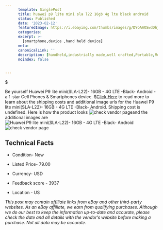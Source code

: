 ```yaml
---
      template: SinglePost
      title: huawei p9 lite mini sla l22 16gb 4g lte black android
      status: Published
      date: '2023-02-12'
      featuredImage: https://i.ebayimg.com/thumbs/images/g/DYoAAOSwdDhjyFS1/s-l225.jpg
      categories: 
      excerpt: >-
        [smartphone,device ,hand held device]
      meta:
      canonicalLink: ''
      description: [handheld,industrially made,well crafted,Portable,Mobile,Compact,Convenient,Lightweight,Maneuverable,Man-portable,Miniature,Carriable,Hand-held,Light,Holdable,Transportable,Mobile device,Pocket-sized,On-the-go,Wireless,Cordless,Compact size,Convenient size, smartphone,device ,hand held device]
      noindex: false
      
        
---
```

$

Be yourself Huawei P9 lite mini(SLA-L22)- 16GB - 4G LTE -Black- Android - a 1-star Cell Phones & Smartphones device.
$[Click Here](https://www.ebay.com/itm/125726193690?hash=item1d45dd781a%3Ag%3ADYoAAOSwdDhjyFS1&mkevt=1&mkcid=1&mkrid=711-53200-19255-0&campid=%253CePNCampaignId%253E&customid=%253CreferenceId%253E&toolid=10049) to read more to learn about the shipping costs and additional image urls for the Huawei P9 lite mini(SLA-L22)- 16GB - 4G LTE -Black- Android. Shipping cost is undefined. Here is how the product looks ![check vendor page](https://i.ebayimg.com/thumbs/images/g/DYoAAOSwdDhjyFS1/s-l225.jpg)and the additional images are![Huawei P9 lite mini(SLA-L22)- 16GB - 4G LTE -Black- Android](https://i.ebayimg.com/images/g/DYoAAOSwdDhjyFS1/s-l640.jpg)![check vendor page](https://origin-galleryplus.ebayimg.com/ws/web/125726193690_2_0_1/225x225.jpg,https://origin-galleryplus.ebayimg.com/ws/web/125726193690_3_0_1/225x225.jpg)



 ## Technical Facts 



     
      

 - Condition- New 


      

 - Listed Price- 79.00 


      

 - Currency- USD 


      

 - Feedback score - 3937 


      

 - Location - US 


      
      

 *_This post may contain affiliate links from eBay and other third-party websites. As an eBay affiliate, we earn from qualifying purchases. Although we do our best to keep the information up-to-date and accurate, please check the date and all details with the vendor's website before making a purchase. Not all data may be accurate._*






